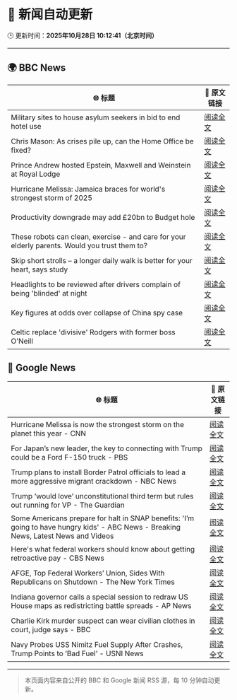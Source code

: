 # 🧠 新闻自动更新

🕒 更新时间：**2025年10月28日 10:12:41（北京时间）**

---

## 🌍 BBC News

| 🌐 标题 | 🔗 原文链接 |
|--------|-------------|
| Military sites to house asylum seekers in bid to end hotel use | [阅读全文](https://www.bbc.com/news/articles/cjr0lx7n0y3o?at_medium=RSS&at_campaign=rss) |
| Chris Mason: As crises pile up, can the Home Office be fixed? | [阅读全文](https://www.bbc.com/news/articles/c0mx83n8m29o?at_medium=RSS&at_campaign=rss) |
| Prince Andrew hosted Epstein, Maxwell and Weinstein at Royal Lodge | [阅读全文](https://www.bbc.com/news/articles/c4g7d39n6vgo?at_medium=RSS&at_campaign=rss) |
| Hurricane Melissa: Jamaica braces for world's strongest storm of 2025 | [阅读全文](https://www.bbc.com/news/articles/c2dr0z57nygo?at_medium=RSS&at_campaign=rss) |
| Productivity downgrade may add £20bn to Budget hole | [阅读全文](https://www.bbc.com/news/articles/c0rpve82jxvo?at_medium=RSS&at_campaign=rss) |
| These robots can clean, exercise - and care for your elderly parents. Would you trust them to? | [阅读全文](https://www.bbc.com/news/articles/c9wdzyyglq5o?at_medium=RSS&at_campaign=rss) |
| Skip short strolls – a longer daily walk is better for your heart, says study | [阅读全文](https://www.bbc.com/news/articles/cn0gw6p8dllo?at_medium=RSS&at_campaign=rss) |
| Headlights to be reviewed after drivers complain of being 'blinded' at night | [阅读全文](https://www.bbc.com/news/articles/cn971jlpvvro?at_medium=RSS&at_campaign=rss) |
| Key figures at odds over collapse of China spy case | [阅读全文](https://www.bbc.com/news/articles/cp8y2pn7l7xo?at_medium=RSS&at_campaign=rss) |
| Celtic replace 'divisive' Rodgers with former boss O'Neill | [阅读全文](https://www.bbc.com/sport/football/articles/czxkezdp9z5o?at_medium=RSS&at_campaign=rss) |

## 📰 Google News

| 🌐 标题 | 🔗 原文链接 |
|--------|-------------|
| Hurricane Melissa is now the strongest storm on the planet this year - CNN | [阅读全文](https://news.google.com/rss/articles/CBMikAFBVV95cUxOQTNGdW8yclFZODRCQ0NCY2wyWTAwM1FjYzF5TVkxZzRZVWJhUnpMWjF1cVF5TGZZb2wtYWUzTlNBX21yMmJ3bGdKbHBXUndVQXJIMlY1MTRTMUVkOXlIbWFuUGZ5c2puT3NjMlVjMFVSVmROT195eE1BVjhJbkVYbTBqTDc1Ql9wRXpBSENkc2M?oc=5) |
| For Japan’s new leader, the key to connecting with Trump could be a Ford F-150 truck - PBS | [阅读全文](https://news.google.com/rss/articles/CBMiuAFBVV95cUxOcHl1RF8yc0VxOUtFSlJxTkVaSXE0UWg2Y1BXRzExQ2NUTHBrSFo5V1pYZ0NWVWE0bHdWYUtOQWkwbnhvRS1FTl9jVG9JelNFakdrMXZ5V0RVOTBWSm82TmtVWWNRZzMtRV81cTNtcEtpZ2R4NF9sd21oSTJvcm5RYVYwTUtQUHJkVWhnb1luU29EaTVjTVV3WnNtU0w4a0plYUJNWVNfTUZlUG9XemN3cXVlQm1iZjZo0gG-AUFVX3lxTE5xSGJsQnhWSG43RU9nT19KellJRnJPc2YxSkhWVlVNZ2V5bFlqMEx5bDFpUFl3ZHg2eDNCdHczcmRLYUtvTjUtbS0zZFZDSDBhUUx4UklDUkN4a1NvNXV4Tmd5RTBxY2RmUktXXzRyREtCdkgtdjlicml1cGkwajd5dElyY0JRSVdXRGxXazFJaTRMckxFenNJYmY4MVhPTE1JNl9FVGRPaE9ZQkRjSEhhRkVodmFPRXB5b0dZc2c?oc=5) |
| Trump plans to install Border Patrol officials to lead a more aggressive migrant crackdown - NBC News | [阅读全文](https://news.google.com/rss/articles/CBMixAFBVV95cUxPUVdWeWF5ejFXc2N2UjRvWDQ5aHFuMlllTGR5RlBIblJfNDRVcXZDdWw3czY0RlFSN0xmdUVSOXlWVFhIYkRkVzFqcVlNR1M3OEw3bldVZnFlNlY1M29UYXZvRVhoYW1ONlNwR3dkT18zcll2cHlCV0Y3UlRkWlNEbFJVMXVCZ1lmbXNoT2NhQVlLd21qb3JPQzJIbTZqZktUSlV3LWlDYzVBZmVTTXZOUDlRUjh1cnFnTnduWXFhQVF3M0pX0gFWQVVfeXFMTVgxNnhNdERXb3RRbjlHYUFIbld0R3AyN1FiMjBsT3JEOUM5WmEyMk1Ia0drSDFCemVTSU1WQzFVUXZWaXdubU90cGtHcGc2enJxdkpUNlE?oc=5) |
| Trump ‘would love’ unconstitutional third term but rules out running for VP - The Guardian | [阅读全文](https://news.google.com/rss/articles/CBMijwFBVV95cUxPZElrdzNPTjdzbWNtR3N0aGM2M253Njd0ZzBEYnBSOG96SmJxQTNpUGk2amR1bFMxSGNTR1pZMHVnWjctcXRFTXh6QnJvc2NFb0Q2RnhHS2RCYU5yUFg1d08yT3JSSV9vN0FQUUFmbkQyQjFEamg0dmlaeXBQS3p3WFJSRHRQTlhYd04xUmMyRQ?oc=5) |
| Some Americans prepare for halt in SNAP benefits: 'I’m going to have hungry kids' - ABC News - Breaking News, Latest News and Videos | [阅读全文](https://news.google.com/rss/articles/CBMiogFBVV95cUxPOF9JSXR0Ylp2ODZuVVJpcVVjSWdvbUpfWUxQdmM3cWhEUmFFNUpUT2xCM0ZvOG1YaUJ5ci1KY1o4RWVIWVJtaWFUNF9Hd2lfYXVtVGIyX1RodmNmSjY2eG01SWtsdkVkM3puUXpHdTlnUVMzQUFNbHVyVm1oTjA4TnNnUzdlSVJ3VV9UTUItR2pHeG9vOEZTMExkT3RTdko5YmfSAacBQVVfeXFMTXFLWFY5ZWk2TUNjSFl4Q1VaMk1GSktOY0ZWMTFVZXM5Rk1qV3NYX1FGY2RzbHp4WWNGTHFxRktOR1gzMzdSSXlENi1RNU5kRkQtdXl6RldGd3U5UjlHTkFGRGVXWDBmVEg4ZTlsVEo1eEJrZF9IUHdOdTJGM3BMMVNpakVIRTdnMkRzR3E5c0hTVGVqdzdlN1JWOWhQQ29ESjl2b1hrcDA?oc=5) |
| Here's what federal workers should know about getting retroactive pay - CBS News | [阅读全文](https://news.google.com/rss/articles/CBMif0FVX3lxTE1rMXBySjF0cWFOLXpNckpySHhoMVlJakVSTDZTR3lKUXFocGtqT3BKdURnc29QMTJaYld5eTNWeHlmLV90M2hreld6bThhSzh6UzF1ZlFoRkwwVVRMTF81UmZtcmdxcy05bmtDLWxkcnVlY3czVnFkclFwZDE3QzTSAYQBQVVfeXFMTmxCTXpEM29UeDQxRDhMX3pIbDNKWFl1QVRIaWJCOEQtSkItZXdSeDhzM0JTVldORHVRcmZxckxRZDlGTmhqcm5HLUtpSS1SMWVBeWFQblJlTGZQa1NZdlY5eTlCYnNBWloxZHU3VWllbzhsOWpxZkxoT0w4SmFkV1lkeng5?oc=5) |
| AFGE, Top Federal Workers’ Union, Sides With Republicans on Shutdown - The New York Times | [阅读全文](https://news.google.com/rss/articles/CBMinwFBVV95cUxQeTRVZVVkRElNVkdvUXg5M0tPSnNuR3FMdTRXemswM3ZoWHFzXy1yOVJSbkpJV2hlbDJMMlJxSmtSM29IXzFBQTFIZUNTdkJkNnZ5ZjdwSEtSZ0MzbmpxU0h4UUY2WTh0TXhTQjh5TUh3amJKMHZaWDI1LS14WEt3N3FZT3cxeDVtNUN3bHhhQXdfejBvbGdWbFktSGpaQlU?oc=5) |
| Indiana governor calls a special session to redraw US House maps as redistricting battle spreads - AP News | [阅读全文](https://news.google.com/rss/articles/CBMipgFBVV95cUxORmR1TTcyZnhjS0dvdkl0LWpQUDB5cEJpb0xYYmxGcmltNHNXb1RhZWl6dE4wU3FPeHBpN2JfZHBWNkU0WVRLbmNkclNBdGhCdGdSa21tYmNzcDVpa0lVQ2JpSlVmVFdqSklQanA5Y1pxNWU3WU5maGNwYi1PZ2ctc29NcFo4MlBHNW5ReXl3c2Y5ZVNKWkVWQm9yQ21TRXVwelBhRDJR?oc=5) |
| Charlie Kirk murder suspect can wear civilian clothes in court, judge says - BBC | [阅读全文](https://news.google.com/rss/articles/CBMiWkFVX3lxTE9Iazk4V1lkNkpOMEkzZlNnaDgwZHNPMjRYZVQ0bG80YTFZbzlKWUY4TXRuTUZVc1JSWG0xc1YtYXg3N3puSDlPbk8weFJQcllBQk9jNE15czF5d9IBX0FVX3lxTE5YZkFCSUNIeFlwcERxYTZJOE5yem4tLW5yWDJkN0lZOW9CQjdfZlVEVTA1THJ5d1Y5TVd1Y1NFU2hlNVl2N2xZbTdhTlVBeHU3SnJoVXotaG5ZMkZsWlA0?oc=5) |
| Navy Probes USS Nimitz Fuel Supply After Crashes, Trump Points to ‘Bad Fuel’ - USNI News | [阅读全文](https://news.google.com/rss/articles/CBMiqgFBVV95cUxQY2M1eFBpTEdveC1TUldiRzBTTk5lcmZGTEd3ZDNtNVRhN1YyT1hiV21pYXBlZXpyY1Mxd0dHRVliSThzNFRON1d2OEVWOUdFaVVUNjBVMWRVa1NWLTRsTjJ2ZnJ2YXlfUFZEc2xvQkNReFZiZG42S1NZN1V4RXM0ZEJkME1jenN3eFNWc3JubkhEYngyVUlvaDd4SFB4Rkh3a0RIQzRtQkdzQQ?oc=5) |

---
> 本页面内容来自公开的 BBC 和 Google 新闻 RSS 源，每 10 分钟自动更新。